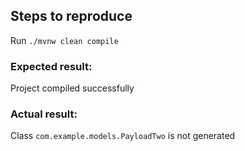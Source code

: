 ## Steps to reproduce
Run `./mvnw clean compile`

### Expected result:
Project compiled successfully

### Actual result:
Class `com.example.models.PayloadTwo` is not generated